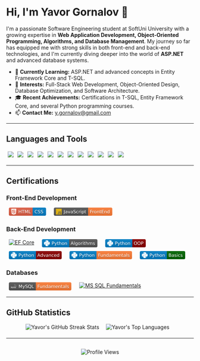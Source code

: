 # Hi, I'm Yavor Gornalov 👋

I'm a passionate Software Engineering student at SoftUni University with a growing expertise in **Web Application Development, Object-Oriented Programming, Algorithms, and Database Management**. My journey so far has equipped me with strong skills in both front-end and back-end technologies, and I'm currently diving deeper into the world of **ASP.NET** and advanced database systems.

- 🌱 **Currently Learning:** ASP.NET and advanced concepts in Entity Framework Core and T-SQL.
- 🔭 **Interests:** Full-Stack Web Development, Object-Oriented Design, Database Optimization, and Software Architecture.
- 🎓 **Recent Achievements:** Certifications in T-SQL, Entity Framework Core, and several Python programming courses.
- 📫 **Contact Me:** [y.gornalov@gmail.com](mailto:y.gornalov@gmail.com)

---

## Languages and Tools

<div>
  <img style="display: inline-block; margin:0.25em;" src="https://skillicons.dev/icons?i=cs">
  <img style="display: inline-block; margin:0.25em;" src="https://skillicons.dev/icons?i=dotnet">
  <img style="display: inline-block; margin:0.25em;" src="https://skillicons.dev/icons?i=py">
  <img style="display: inline-block; margin:0.25em;" src="https://skillicons.dev/icons?i=js">
  <img style="display: inline-block; margin:0.25em;" src="https://skillicons.dev/icons?i=html">
  <img style="display: inline-block; margin:0.25em;" src="https://skillicons.dev/icons?i=css">
  <img style="display: inline-block; margin:0.25em;" src="https://skillicons.dev/icons?i=mysql">
  <img style="display: inline-block; margin:0.25em;" src="https://skillicons.dev/icons?i=postgres">
  <img style="display: inline-block; margin:0.25em;" src="https://skillicons.dev/icons?i=visualstudio">
  <img style="display: inline-block; margin:0.25em;" src="https://skillicons.dev/icons?i=pycharm">
  <img style="display: inline-block; margin:0.25em;" src="https://skillicons.dev/icons?i=vscode">
  <img style="display: inline-block; margin:0.25em;" src="https://skillicons.dev/icons?i=github">
</div>

---

## Certifications

### Front-End Development
<div style="display: flex; flex-wrap: wrap; gap: 0.5em;">
  <a href="./certificates/html_css_cert.jpeg"><img src="./badges/html_css_badge.svg" alt="HTML & CSS" height="22px" style="margin: 0 0.5em;"></a>
  <a href="./certificates/js_front_end_cert.jpeg"><img src="./badges/js_front_end_badge.svg" alt="JavaScript Front-End" height="22px" style="margin: 0 0.5em;"></a>
</div>

### Back-End Development
<div style="display: flex; flex-wrap: wrap; gap: 0.5em;">
<!-- https://img.shields.io/badge/EF%20Core-Advanced-darkred?labelColor=darkgreen&logoColor=white&style=flat&logo=.net -->
  <a href="./certificates/csharp_ef_core.jpeg"><img src="https://img.shields.io/badge/EF%20Core-Advanced-darkred?labelColor=darkgreen&logoColor=white&style=flat&logo=.net" alt="EF Core" height="22px" style="margin: 0 0.5em;"></a>
  <a href="./certificates/python_algorithms_cert.jpeg"><img src="./badges/python_algorithms_badge.svg" alt="Algorithms" height="22px" style="margin: 0 0.5em;"></a>
  <a href="./certificates/python_oop_cert.jpeg"><img src="./badges/python_oop_badge.svg" alt="Python OOP" height="22px" style="margin: 0 0.5em;"></a>
  <a href="./certificates/python_advanced_cert.jpeg"><img src="./badges/python_advanced_badge.svg" alt="Python Advanced" height="22px" style="margin: 0 0.5em;"></a>
  <a href="./certificates/python_fundamentals_cert.jpeg"><img src="./badges/python_fundamentals_badge.svg" alt="Python Fundamentals" height="22px" style="margin: 0 0.5em;"></a>
  <a href="./certificates/python_basics_cert.jpeg"><img src="./badges/python_basics_badge.svg" alt="Python Basics" height="22px" style="margin: 0 0.5em;"></a>
</div>

### Databases
<div style="display: flex; flex-wrap: wrap; gap: 0.5em;">
  <a href="./certificates/mysql_fundamentals_cert.jpeg"><img src="./badges/mysql_fundamentals_badge.svg" alt="MySQL Fundamentals" height="22px" style="margin: 0 0.5em;"></a>
  <a href="./certificates/mssql_fundamentals_cert.jpeg"><img src="https://img.shields.io/badge/MS%20SQL-Fundamentals-orange?logo=microsoftsqlserver&labelColor=darkgreen&logoColor=white&style=flat" alt="MS SQL Fundamentals" height="22px" style="margin: 0 0.5em;"></a>
</div>

---

## GitHub Statistics

<div align="center">
  <img height="180" src="https://streak-stats.demolab.com?user=yavor-gornalov&theme=dark&border_radius=4.4&background=45%2C09131B%2C09131B&border=0C1A25" alt="Yavor's GitHub Streak Stats" style="padding-right: 1em; padding-bottom: 0.5em;">
  <img height="180" src="https://github-readme-stats-git-masterrstaa-rickstaa.vercel.app/api/top-langs/?username=yavor-gornalov&layout=compact&hide_border=false&title_color=ff652f&icon_color=FFE400&bg_color=09131B&text_color=ffffff&border_color=0c1a25" alt="Yavor's Top Languages" style="padding-right: 1em; padding-bottom: 0.5em;">
</div>

---

<div align="center">
  <img src="https://komarev.com/ghpvc/?username=yavor-gornalov&style=flat-square" alt="Profile Views" style="padding-top: 1em; padding-bottom: 1em;">
</div>
